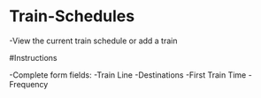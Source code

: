 # Train-Schedules

-View the current train schedule or add a train

#Instructions

-Complete form fields:
  -Train Line
  -Destinations
  -First Train Time
  -Frequency
